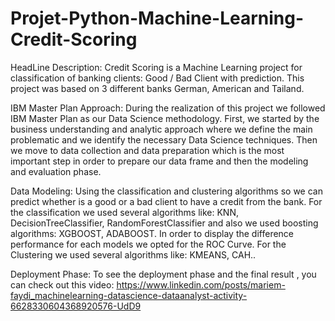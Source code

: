 # Projet-Python-Machine-Learning-Credit-Scoring

HeadLine Description:
Credit Scoring is a Machine Learning project for classification of banking clients: Good / Bad Client with prediction.
This project was based on 3 different banks German, American and Tailand.

IBM Master Plan Approach:
During the realization of this project we followed IBM Master Plan as our Data Science methodology.
First, we started by the business understanding and analytic approach where we define the main problematic and we identify the necessary Data Science techniques.
Then we move to data collection and data preparation which is the most important step in order to prepare our data frame and then the modeling and evaluation phase. 

Data Modeling:
Using the classification and clustering algorithms so we can predict whether is a good or a bad client to have a credit from the bank.
For the classification we used several algorithms like: KNN, DecisionTreeClassifier, RandomForestClassifier and also we used boosting algorithms: XGBOOST, ADABOOST. In order
to display the difference performance for each models we opted for the ROC Curve.
For the Clustering we used several algorithms like: KMEANS, CAH..

Deployment Phase:
To see the deployment phase and the final result , you can check out this video: https://www.linkedin.com/posts/mariem-faydi_machinelearning-datascience-dataanalyst-activity-6628330604368920576-UdD9
